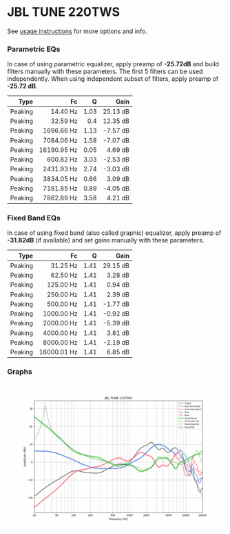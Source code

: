 # JBL TUNE 220TWS
See [usage instructions](https://github.com/jaakkopasanen/AutoEq#usage) for more options and info.

### Parametric EQs
In case of using parametric equalizer, apply preamp of **-25.72dB** and build filters manually
with these parameters. The first 5 filters can be used independently.
When using independent subset of filters, apply preamp of **-25.72 dB**.

| Type    | Fc          |    Q | Gain     |
|--------:|------------:|-----:|---------:|
| Peaking | 14.40 Hz    | 1.03 | 25.13 dB |
| Peaking | 32.59 Hz    | 0.4  | 12.35 dB |
| Peaking | 1696.66 Hz  | 1.13 | -7.57 dB |
| Peaking | 7084.06 Hz  | 1.58 | -7.07 dB |
| Peaking | 16190.95 Hz | 0.05 | 4.69 dB  |
| Peaking | 600.82 Hz   | 3.03 | -2.53 dB |
| Peaking | 2431.93 Hz  | 2.74 | -3.03 dB |
| Peaking | 3834.05 Hz  | 0.66 | 3.09 dB  |
| Peaking | 7191.85 Hz  | 0.89 | -4.05 dB |
| Peaking | 7862.89 Hz  | 3.58 | 4.21 dB  |

### Fixed Band EQs
In case of using fixed band (also called graphic) equalizer, apply preamp of **-31.82dB**
(if available) and set gains manually with these parameters.

| Type    | Fc          |    Q | Gain     |
|--------:|------------:|-----:|---------:|
| Peaking | 31.25 Hz    | 1.41 | 29.15 dB |
| Peaking | 62.50 Hz    | 1.41 | 3.28 dB  |
| Peaking | 125.00 Hz   | 1.41 | 0.94 dB  |
| Peaking | 250.00 Hz   | 1.41 | 2.39 dB  |
| Peaking | 500.00 Hz   | 1.41 | -1.77 dB |
| Peaking | 1000.00 Hz  | 1.41 | -0.92 dB |
| Peaking | 2000.00 Hz  | 1.41 | -5.39 dB |
| Peaking | 4000.00 Hz  | 1.41 | 3.81 dB  |
| Peaking | 8000.00 Hz  | 1.41 | -2.19 dB |
| Peaking | 16000.01 Hz | 1.41 | 6.85 dB  |

### Graphs
![](./JBL%20TUNE%20220TWS.png)
